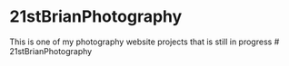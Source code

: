 # 21stBrianPhotography
 This is one of my photography website projects that is still in progress 
#   2 1 s t B r i a n P h o t o g r a p h y  
 